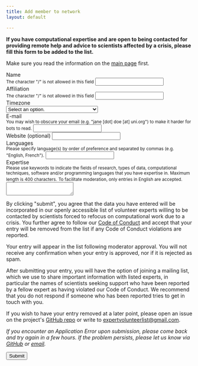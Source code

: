 ```yaml
---
title: Add member to network
layout: default

---
```


**If you have computational expertise and are open to being contacted for providing remote help and advice to scientists affected by a crisis, please fill this form to be added to the list.**

Make sure you read the information on the [main page](https://research-support-network.github.io/) first.

<form method="POST" action="https://research-support-network.herokuapp.com/v3/entry/github/Research-Support-Network/research-support-network.github.io/main/member-submission">
  <input name="options[redirect]" type="hidden" value="https://research-support-network.github.io/submitted.html">
  <input name="options[slug]" type="hidden" value="{{ page.slug }}">

<div class="mb-3 row">
    <label for="form-name" class="form-label">Name</label><br>
    <small class="text-muted">The character "/" is not allowed in this field</small>
    <input id="form-name" name="fields[name]" type="text" pattern="[^\/]{1,100}" maxlength=100 required>
</div>

<div class="mb-3 row">
    <label for="form-affiliation" class="form-label">Affiliation</label><br>
    <small class="text-muted">The character "/" is not allowed in this field</small>
    <input id="form-affiliation" name="fields[affiliation]" type="text" pattern="[^\/]{1,100}" maxlength=100 required>
</div>

<div class="mb-3 row">
  <label for="form-timezone" class="form-label">Timezone</label><br>
  <select id="form-timezone" name="fields[timezone]" required>
    <option disabled="disabled" selected="selected" value>Select an option.</option>
    <optgroup label="Africa">
      <option name="Africa/Abidjan">Africa/Abidjan</option>
      <option name="Africa/Accra">Africa/Accra</option>
      <option name="Africa/Algiers">Africa/Algiers</option>
      <option name="Africa/Bissau">Africa/Bissau</option>
      <option name="Africa/Cairo">Africa/Cairo</option>
      <option name="Africa/Casablanca">Africa/Casablanca</option>
      <option name="Africa/Ceuta">Africa/Ceuta</option>
      <option name="Africa/El_Aaiun">Africa/El_Aaiun</option>
      <option name="Africa/Johannesburg">Africa/Johannesburg</option>
      <option name="Africa/Juba">Africa/Juba</option>
      <option name="Africa/Khartoum">Africa/Khartoum</option>
      <option name="Africa/Lagos">Africa/Lagos</option>
      <option name="Africa/Maputo">Africa/Maputo</option>
      <option name="Africa/Monrovia">Africa/Monrovia</option>
      <option name="Africa/Nairobi">Africa/Nairobi</option>
      <option name="Africa/Ndjamena">Africa/Ndjamena</option>
      <option name="Africa/Sao_Tome">Africa/Sao_Tome</option>
      <option name="Africa/Tripoli">Africa/Tripoli</option>
      <option name="Africa/Tunis">Africa/Tunis</option>
      <option name="Africa/Windhoek">Africa/Windhoek</option>
    </optgroup>
    <optgroup label="America">
      <option name="America/Adak">America/Adak</option>
      <option name="America/Anchorage">America/Anchorage</option>
      <option name="America/Araguaina">America/Araguaina</option>
      <option name="America/Argentina/Buenos_Aires">America/Argentina/Buenos_Aires</option>
      <option name="America/Argentina/Catamarca">America/Argentina/Catamarca</option>
      <option name="America/Argentina/Cordoba">America/Argentina/Cordoba</option>
      <option name="America/Argentina/Jujuy">America/Argentina/Jujuy</option>
      <option name="America/Argentina/La_Rioja">America/Argentina/La_Rioja</option>
      <option name="America/Argentina/Mendoza">America/Argentina/Mendoza</option>
      <option name="America/Argentina/Rio_Gallegos">America/Argentina/Rio_Gallegos</option>
      <option name="America/Argentina/Salta">America/Argentina/Salta</option>
      <option name="America/Argentina/San_Juan">America/Argentina/San_Juan</option>
      <option name="America/Argentina/San_Luis">America/Argentina/San_Luis</option>
      <option name="America/Argentina/Tucuman">America/Argentina/Tucuman</option>
      <option name="America/Argentina/Ushuaia">America/Argentina/Ushuaia</option>
      <option name="America/Asuncion">America/Asuncion</option>
      <option name="America/Atikokan">America/Atikokan</option>
      <option name="America/Bahia">America/Bahia</option>
      <option name="America/Bahia_Banderas">America/Bahia_Banderas</option>
      <option name="America/Barbados">America/Barbados</option>
      <option name="America/Belem">America/Belem</option>
      <option name="America/Belize">America/Belize</option>
      <option name="America/Blanc-Sablon">America/Blanc-Sablon</option>
      <option name="America/Boa_Vista">America/Boa_Vista</option>
      <option name="America/Bogota">America/Bogota</option>
      <option name="America/Boise">America/Boise</option>
      <option name="America/Cambridge_Bay">America/Cambridge_Bay</option>
      <option name="America/Campo_Grande">America/Campo_Grande</option>
      <option name="America/Cancun">America/Cancun</option>
      <option name="America/Caracas">America/Caracas</option>
      <option name="America/Cayenne">America/Cayenne</option>
      <option name="America/Chicago">America/Chicago</option>
      <option name="America/Chihuahua">America/Chihuahua</option>
      <option name="America/Costa_Rica">America/Costa_Rica</option>
      <option name="America/Creston">America/Creston</option>
      <option name="America/Cuiaba">America/Cuiaba</option>
      <option name="America/Curacao">America/Curacao</option>
      <option name="America/Danmarkshavn">America/Danmarkshavn</option>
      <option name="America/Dawson">America/Dawson</option>
      <option name="America/Dawson_Creek">America/Dawson_Creek</option>
      <option name="America/Denver">America/Denver</option>
      <option name="America/Detroit">America/Detroit</option>
      <option name="America/Edmonton">America/Edmonton</option>
      <option name="America/Eirunepe">America/Eirunepe</option>
      <option name="America/El_Salvador">America/El_Salvador</option>
      <option name="America/Fort_Nelson">America/Fort_Nelson</option>
      <option name="America/Fortaleza">America/Fortaleza</option>
      <option name="America/Glace_Bay">America/Glace_Bay</option>
      <option name="America/Goose_Bay">America/Goose_Bay</option>
      <option name="America/Grand_Turk">America/Grand_Turk</option>
      <option name="America/Guatemala">America/Guatemala</option>
      <option name="America/Guayaquil">America/Guayaquil</option>
      <option name="America/Guyana">America/Guyana</option>
      <option name="America/Halifax">America/Halifax</option>
      <option name="America/Havana">America/Havana</option>
      <option name="America/Hermosillo">America/Hermosillo</option>
      <option name="America/Indiana/Indianapolis">America/Indiana/Indianapolis</option>
      <option name="America/Indiana/Knox">America/Indiana/Knox</option>
      <option name="America/Indiana/Marengo">America/Indiana/Marengo</option>
      <option name="America/Indiana/Petersburg">America/Indiana/Petersburg</option>
      <option name="America/Indiana/Tell_City">America/Indiana/Tell_City</option>
      <option name="America/Indiana/Vevay">America/Indiana/Vevay</option>
      <option name="America/Indiana/Vincennes">America/Indiana/Vincennes</option>
      <option name="America/Indiana/Winamac">America/Indiana/Winamac</option>
      <option name="America/Inuvik">America/Inuvik</option>
      <option name="America/Iqaluit">America/Iqaluit</option>
      <option name="America/Jamaica">America/Jamaica</option>
      <option name="America/Juneau">America/Juneau</option>
      <option name="America/Kentucky/Louisville">America/Kentucky/Louisville</option>
      <option name="America/Kentucky/Monticello">America/Kentucky/Monticello</option>
      <option name="America/La_Paz">America/La_Paz</option>
      <option name="America/Lima">America/Lima</option>
      <option name="America/Los_Angeles">America/Los_Angeles</option>
      <option name="America/Maceio">America/Maceio</option>
      <option name="America/Managua">America/Managua</option>
      <option name="America/Manaus">America/Manaus</option>
      <option name="America/Martinique">America/Martinique</option>
      <option name="America/Matamoros">America/Matamoros</option>
      <option name="America/Mazatlan">America/Mazatlan</option>
      <option name="America/Menominee">America/Menominee</option>
      <option name="America/Merida">America/Merida</option>
      <option name="America/Metlakatla">America/Metlakatla</option>
      <option name="America/Mexico_City">America/Mexico_City</option>
      <option name="America/Miquelon">America/Miquelon</option>
      <option name="America/Moncton">America/Moncton</option>
      <option name="America/Monterrey">America/Monterrey</option>
      <option name="America/Montevideo">America/Montevideo</option>
      <option name="America/Nassau">America/Nassau</option>
      <option name="America/New_York">America/New_York</option>
      <option name="America/Nipigon">America/Nipigon</option>
      <option name="America/Nome">America/Nome</option>
      <option name="America/Noronha">America/Noronha</option>
      <option name="America/North_Dakota/Beulah">America/North_Dakota/Beulah</option>
      <option name="America/North_Dakota/Center">America/North_Dakota/Center</option>
      <option name="America/North_Dakota/New_Salem">America/North_Dakota/New_Salem</option>
      <option name="America/Nuuk">America/Nuuk</option>
      <option name="America/Ojinaga">America/Ojinaga</option>
      <option name="America/Panama">America/Panama</option>
      <option name="America/Pangnirtung">America/Pangnirtung</option>
      <option name="America/Paramaribo">America/Paramaribo</option>
      <option name="America/Phoenix">America/Phoenix</option>
      <option name="America/Port-au-Prince">America/Port-au-Prince</option>
      <option name="America/Port_of_Spain">America/Port_of_Spain</option>
      <option name="America/Porto_Velho">America/Porto_Velho</option>
      <option name="America/Puerto_Rico">America/Puerto_Rico</option>
      <option name="America/Punta_Arenas">America/Punta_Arenas</option>
      <option name="America/Rainy_River">America/Rainy_River</option>
      <option name="America/Rankin_Inlet">America/Rankin_Inlet</option>
      <option name="America/Recife">America/Recife</option>
      <option name="America/Regina">America/Regina</option>
      <option name="America/Resolute">America/Resolute</option>
      <option name="America/Rio_Branco">America/Rio_Branco</option>
      <option name="America/Santarem">America/Santarem</option>
      <option name="America/Santiago">America/Santiago</option>
      <option name="America/Santo_Domingo">America/Santo_Domingo</option>
      <option name="America/Sao_Paulo">America/Sao_Paulo</option>
      <option name="America/Scoresbysund">America/Scoresbysund</option>
      <option name="America/Sitka">America/Sitka</option>
      <option name="America/St_Johns">America/St_Johns</option>
      <option name="America/Swift_Current">America/Swift_Current</option>
      <option name="America/Tegucigalpa">America/Tegucigalpa</option>
      <option name="America/Thule">America/Thule</option>
      <option name="America/Thunder_Bay">America/Thunder_Bay</option>
      <option name="America/Tijuana">America/Tijuana</option>
      <option name="America/Toronto">America/Toronto</option>
      <option name="America/Vancouver">America/Vancouver</option>
      <option name="America/Whitehorse">America/Whitehorse</option>
      <option name="America/Winnipeg">America/Winnipeg</option>
      <option name="America/Yakutat">America/Yakutat</option>
      <option name="America/Yellowknife">America/Yellowknife</option>
    </optgroup>
    <optgroup label="Antarctica">
      <option name="Antarctica/Casey">Antarctica/Casey</option>
      <option name="Antarctica/Davis">Antarctica/Davis</option>
      <option name="Antarctica/DumontDUrville">Antarctica/DumontDUrville</option>
      <option name="Antarctica/Macquarie">Antarctica/Macquarie</option>
      <option name="Antarctica/Mawson">Antarctica/Mawson</option>
      <option name="Antarctica/Palmer">Antarctica/Palmer</option>
      <option name="Antarctica/Rothera">Antarctica/Rothera</option>
      <option name="Antarctica/Syowa">Antarctica/Syowa</option>
      <option name="Antarctica/Troll">Antarctica/Troll</option>
      <option name="Antarctica/Vostok">Antarctica/Vostok</option>
    </optgroup>
    <optgroup label="Asia">
      <option name="Asia/Almaty">Asia/Almaty</option>
      <option name="Asia/Amman">Asia/Amman</option>
      <option name="Asia/Anadyr">Asia/Anadyr</option>
      <option name="Asia/Aqtau">Asia/Aqtau</option>
      <option name="Asia/Aqtobe">Asia/Aqtobe</option>
      <option name="Asia/Ashgabat">Asia/Ashgabat</option>
      <option name="Asia/Atyrau">Asia/Atyrau</option>
      <option name="Asia/Baghdad">Asia/Baghdad</option>
      <option name="Asia/Baku">Asia/Baku</option>
      <option name="Asia/Bangkok">Asia/Bangkok</option>
      <option name="Asia/Barnaul">Asia/Barnaul</option>
      <option name="Asia/Beirut">Asia/Beirut</option>
      <option name="Asia/Bishkek">Asia/Bishkek</option>
      <option name="Asia/Brunei">Asia/Brunei</option>
      <option name="Asia/Chita">Asia/Chita</option>
      <option name="Asia/Choibalsan">Asia/Choibalsan</option>
      <option name="Asia/Colombo">Asia/Colombo</option>
      <option name="Asia/Damascus">Asia/Damascus</option>
      <option name="Asia/Dhaka">Asia/Dhaka</option>
      <option name="Asia/Dili">Asia/Dili</option>
      <option name="Asia/Dubai">Asia/Dubai</option>
      <option name="Asia/Dushanbe">Asia/Dushanbe</option>
      <option name="Asia/Famagusta">Asia/Famagusta</option>
      <option name="Asia/Gaza">Asia/Gaza</option>
      <option name="Asia/Hebron">Asia/Hebron</option>
      <option name="Asia/Ho_Chi_Minh">Asia/Ho_Chi_Minh</option>
      <option name="Asia/Hong_Kong">Asia/Hong_Kong</option>
      <option name="Asia/Hovd">Asia/Hovd</option>
      <option name="Asia/Irkutsk">Asia/Irkutsk</option>
      <option name="Asia/Jakarta">Asia/Jakarta</option>
      <option name="Asia/Jayapura">Asia/Jayapura</option>
      <option name="Asia/Jerusalem">Asia/Jerusalem</option>
      <option name="Asia/Kabul">Asia/Kabul</option>
      <option name="Asia/Kamchatka">Asia/Kamchatka</option>
      <option name="Asia/Karachi">Asia/Karachi</option>
      <option name="Asia/Kathmandu">Asia/Kathmandu</option>
      <option name="Asia/Khandyga">Asia/Khandyga</option>
      <option name="Asia/Kolkata">Asia/Kolkata</option>
      <option name="Asia/Krasnoyarsk">Asia/Krasnoyarsk</option>
      <option name="Asia/Kuala_Lumpur">Asia/Kuala_Lumpur</option>
      <option name="Asia/Kuching">Asia/Kuching</option>
      <option name="Asia/Macau">Asia/Macau</option>
      <option name="Asia/Magadan">Asia/Magadan</option>
      <option name="Asia/Makassar">Asia/Makassar</option>
      <option name="Asia/Manila">Asia/Manila</option>
      <option name="Asia/Nicosia">Asia/Nicosia</option>
      <option name="Asia/Novokuznetsk">Asia/Novokuznetsk</option>
      <option name="Asia/Novosibirsk">Asia/Novosibirsk</option>
      <option name="Asia/Omsk">Asia/Omsk</option>
      <option name="Asia/Oral">Asia/Oral</option>
      <option name="Asia/Pontianak">Asia/Pontianak</option>
      <option name="Asia/Pyongyang">Asia/Pyongyang</option>
      <option name="Asia/Qatar">Asia/Qatar</option>
      <option name="Asia/Qostanay">Asia/Qostanay</option>
      <option name="Asia/Qyzylorda">Asia/Qyzylorda</option>
      <option name="Asia/Riyadh">Asia/Riyadh</option>
      <option name="Asia/Sakhalin">Asia/Sakhalin</option>
      <option name="Asia/Samarkand">Asia/Samarkand</option>
      <option name="Asia/Seoul">Asia/Seoul</option>
      <option name="Asia/Shanghai">Asia/Shanghai</option>
      <option name="Asia/Singapore">Asia/Singapore</option>
      <option name="Asia/Srednekolymsk">Asia/Srednekolymsk</option>
      <option name="Asia/Taipei">Asia/Taipei</option>
      <option name="Asia/Tashkent">Asia/Tashkent</option>
      <option name="Asia/Tbilisi">Asia/Tbilisi</option>
      <option name="Asia/Tehran">Asia/Tehran</option>
      <option name="Asia/Thimphu">Asia/Thimphu</option>
      <option name="Asia/Tokyo">Asia/Tokyo</option>
      <option name="Asia/Tomsk">Asia/Tomsk</option>
      <option name="Asia/Ulaanbaatar">Asia/Ulaanbaatar</option>
      <option name="Asia/Urumqi">Asia/Urumqi</option>
      <option name="Asia/Ust-Nera">Asia/Ust-Nera</option>
      <option name="Asia/Vladivostok">Asia/Vladivostok</option>
      <option name="Asia/Yakutsk">Asia/Yakutsk</option>
      <option name="Asia/Yangon">Asia/Yangon</option>
      <option name="Asia/Yekaterinburg">Asia/Yekaterinburg</option>
      <option name="Asia/Yerevan">Asia/Yerevan</option>
    </optgroup>
    <optgroup label="Atlantic">
      <option name="Atlantic/Azores">Atlantic/Azores</option>
      <option name="Atlantic/Bermuda">Atlantic/Bermuda</option>
      <option name="Atlantic/Canary">Atlantic/Canary</option>
      <option name="Atlantic/Cape_Verde">Atlantic/Cape_Verde</option>
      <option name="Atlantic/Faroe">Atlantic/Faroe</option>
      <option name="Atlantic/Madeira">Atlantic/Madeira</option>
      <option name="Atlantic/Reykjavik">Atlantic/Reykjavik</option>
      <option name="Atlantic/South_Georgia">Atlantic/South_Georgia</option>
      <option name="Atlantic/Stanley">Atlantic/Stanley</option>
    </optgroup>
    <optgroup label="Australia">
      <option name="Australia/Adelaide">Australia/Adelaide</option>
      <option name="Australia/Brisbane">Australia/Brisbane</option>
      <option name="Australia/Broken_Hill">Australia/Broken_Hill</option>
      <option name="Australia/Currie">Australia/Currie</option>
      <option name="Australia/Darwin">Australia/Darwin</option>
      <option name="Australia/Eucla">Australia/Eucla</option>
      <option name="Australia/Hobart">Australia/Hobart</option>
      <option name="Australia/Lindeman">Australia/Lindeman</option>
      <option name="Australia/Lord_Howe">Australia/Lord_Howe</option>
      <option name="Australia/Melbourne">Australia/Melbourne</option>
      <option name="Australia/Perth">Australia/Perth</option>
      <option name="Australia/Sydney">Australia/Sydney</option>
    </optgroup>
    <optgroup label="Europe">
      <option name="Europe/Amsterdam">Europe/Amsterdam</option>
      <option name="Europe/Andorra">Europe/Andorra</option>
      <option name="Europe/Astrakhan">Europe/Astrakhan</option>
      <option name="Europe/Athens">Europe/Athens</option>
      <option name="Europe/Belgrade">Europe/Belgrade</option>
      <option name="Europe/Berlin">Europe/Berlin</option>
      <option name="Europe/Brussels">Europe/Brussels</option>
      <option name="Europe/Bucharest">Europe/Bucharest</option>
      <option name="Europe/Budapest">Europe/Budapest</option>
      <option name="Europe/Chisinau">Europe/Chisinau</option>
      <option name="Europe/Copenhagen">Europe/Copenhagen</option>
      <option name="Europe/Dublin">Europe/Dublin</option>
      <option name="Europe/Gibraltar">Europe/Gibraltar</option>
      <option name="Europe/Helsinki">Europe/Helsinki</option>
      <option name="Europe/Istanbul">Europe/Istanbul</option>
      <option name="Europe/Kaliningrad">Europe/Kaliningrad</option>
      <option name="Europe/Kiev">Europe/Kiev</option>
      <option name="Europe/Kirov">Europe/Kirov</option>
      <option name="Europe/Lisbon">Europe/Lisbon</option>
      <option name="Europe/London">Europe/London</option>
      <option name="Europe/Luxembourg">Europe/Luxembourg</option>
      <option name="Europe/Madrid">Europe/Madrid</option>
      <option name="Europe/Malta">Europe/Malta</option>
      <option name="Europe/Minsk">Europe/Minsk</option>
      <option name="Europe/Monaco">Europe/Monaco</option>
      <option name="Europe/Moscow">Europe/Moscow</option>
      <option name="Europe/Oslo">Europe/Oslo</option>
      <option name="Europe/Paris">Europe/Paris</option>
      <option name="Europe/Prague">Europe/Prague</option>
      <option name="Europe/Riga">Europe/Riga</option>
      <option name="Europe/Rome">Europe/Rome</option>
      <option name="Europe/Samara">Europe/Samara</option>
      <option name="Europe/Saratov">Europe/Saratov</option>
      <option name="Europe/Simferopol">Europe/Simferopol</option>
      <option name="Europe/Sofia">Europe/Sofia</option>
      <option name="Europe/Stockholm">Europe/Stockholm</option>
      <option name="Europe/Tallinn">Europe/Tallinn</option>
      <option name="Europe/Tirane">Europe/Tirane</option>
      <option name="Europe/Ulyanovsk">Europe/Ulyanovsk</option>
      <option name="Europe/Uzhgorod">Europe/Uzhgorod</option>
      <option name="Europe/Vienna">Europe/Vienna</option>
      <option name="Europe/Vilnius">Europe/Vilnius</option>
      <option name="Europe/Volgograd">Europe/Volgograd</option>
      <option name="Europe/Warsaw">Europe/Warsaw</option>
      <option name="Europe/Zaporozhye">Europe/Zaporozhye</option>
      <option name="Europe/Zurich">Europe/Zurich</option>
    </optgroup>
    <optgroup label="Indian">
      <option name="Indian/Chagos">Indian/Chagos</option>
      <option name="Indian/Christmas">Indian/Christmas</option>
      <option name="Indian/Cocos">Indian/Cocos</option>
      <option name="Indian/Kerguelen">Indian/Kerguelen</option>
      <option name="Indian/Mahe">Indian/Mahe</option>
      <option name="Indian/Maldives">Indian/Maldives</option>
      <option name="Indian/Mauritius">Indian/Mauritius</option>
      <option name="Indian/Reunion">Indian/Reunion</option>
    </optgroup>
    <optgroup label="Pacific">
      <option name="Pacific/Apia">Pacific/Apia</option>
      <option name="Pacific/Auckland">Pacific/Auckland</option>
      <option name="Pacific/Bougainville">Pacific/Bougainville</option>
      <option name="Pacific/Chatham">Pacific/Chatham</option>
      <option name="Pacific/Chuuk">Pacific/Chuuk</option>
      <option name="Pacific/Easter">Pacific/Easter</option>
      <option name="Pacific/Efate">Pacific/Efate</option>
      <option name="Pacific/Enderbury">Pacific/Enderbury</option>
      <option name="Pacific/Fakaofo">Pacific/Fakaofo</option>
      <option name="Pacific/Fiji">Pacific/Fiji</option>
      <option name="Pacific/Funafuti">Pacific/Funafuti</option>
      <option name="Pacific/Galapagos">Pacific/Galapagos</option>
      <option name="Pacific/Gambier">Pacific/Gambier</option>
      <option name="Pacific/Guadalcanal">Pacific/Guadalcanal</option>
      <option name="Pacific/Guam">Pacific/Guam</option>
      <option name="Pacific/Honolulu">Pacific/Honolulu</option>
      <option name="Pacific/Kiritimati">Pacific/Kiritimati</option>
      <option name="Pacific/Kosrae">Pacific/Kosrae</option>
      <option name="Pacific/Kwajalein">Pacific/Kwajalein</option>
      <option name="Pacific/Majuro">Pacific/Majuro</option>
      <option name="Pacific/Marquesas">Pacific/Marquesas</option>
      <option name="Pacific/Nauru">Pacific/Nauru</option>
      <option name="Pacific/Niue">Pacific/Niue</option>
      <option name="Pacific/Norfolk">Pacific/Norfolk</option>
      <option name="Pacific/Noumea">Pacific/Noumea</option>
      <option name="Pacific/Pago_Pago">Pacific/Pago_Pago</option>
      <option name="Pacific/Palau">Pacific/Palau</option>
      <option name="Pacific/Pitcairn">Pacific/Pitcairn</option>
      <option name="Pacific/Pohnpei">Pacific/Pohnpei</option>
      <option name="Pacific/Port_Moresby">Pacific/Port_Moresby</option>
      <option name="Pacific/Rarotonga">Pacific/Rarotonga</option>
      <option name="Pacific/Tahiti">Pacific/Tahiti</option>
      <option name="Pacific/Tarawa">Pacific/Tarawa</option>
      <option name="Pacific/Tongatapu">Pacific/Tongatapu</option>
      <option name="Pacific/Wake">Pacific/Wake</option>
      <option name="Pacific/Wallis">Pacific/Wallis</option>
    </optgroup>
  </select>
</div>

<div class="mb-3 row">
    <label for="form-email" class="form-label">E-mail</label><br>
    <small class="text-muted">You may wish to obscure your email (e.g. "jane [dot] doe [at] uni.org") to make it harder for bots to read.</small>
    <input id="form-email" name="fields[email]" type="text" maxlength=100 required>
  </div>

<div class="mb-3 row">
    <label for="form-website" class="form-label">Website (optional)</label>
    <input id="form-website" name="fields[website]" type="text" maxlength=100>
  </div>

<div class="mb-3 row">
    <label for="form-languages" class="form-label">Languages</label><br>
    <small class="text-muted">Please specify language(s) by order of preference and separated by commas (e.g. "English, French").</small>
    <input id="form-languages" name="fields[languages]" type="text" maxlength=100 required>
  </div>

<div class="mb-3 row">
    <label for="form-expertise" class="form-label">Expertise</label><br>
    <small class="text-muted">Please use keywords to indicate the fields of research, types of data, computational techniques, software and/or programming languages that you have expertise in. Maximum length is 400 characters.</small>
  <small class="text-muted">To facilitate moderation, only entries in English are accepted.</small>
    <textarea id="form-expertise" name="fields[expertise]" maxlength=400 required></textarea>
  </div>

<p>By clicking "submit", you agree that the data you have entered will be incorporated in our openly accessible list of volunteer experts willing to be contacted by  scientists forced to refocus on computational work due to a crisis. You further agree to follow our <a href="code-of-conduct.html">Code of Conduct</a> and accept that your entry will be removed from the list if any Code of Conduct violations are reported.</p>

<p>Your entry will appear in the list following moderator approval. You will not receive any confirmation when your entry is approved, nor if it is rejected as spam.</p>

<p>After submitting your entry, you will have the option of joining a mailing list, which we use to share important information with listed experts, in particular the names of scientists seeking support who have been reported by a fellow expert as having violated our Code of Conduct. We recommend that you do not respond if someone who has been reported tries to get in touch with you.</p>

<p>If you wish to have your entry removed at a later point, please open an issue on the project's <a href="https://github.com/Research-Support-Network/research-support-network.github.io">GitHub repo</a> or write to <a href="mailto:expertvolunteerlist@gmail.com">expertvolunteerlist@gmail.com</a>.</p>

<p><em>If you encounter an Application Error upon submission, please come back and try again in a few hours. If the problem persists, please let us know via <a href="https://github.com/Research-Support-Network/research-support-network.github.io">GitHub</a> or <a href="mailto:expertvolunteerlist@gmail.com">email</a>.</em></p>
  
<div class="mb-3 row">
    <button type="submit" class="btn btn-primary mb-3">Submit</button>
  </div>
</form>
